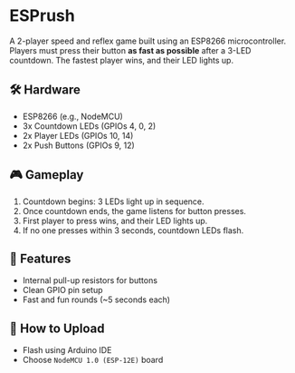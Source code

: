 # ESPrush
A 2-player speed and reflex game built using an ESP8266 microcontroller. Players must press their button **as fast as possible** after a 3-LED countdown. The fastest player wins, and their LED lights up.

## 🛠️ Hardware
- ESP8266 (e.g., NodeMCU)
- 3x Countdown LEDs (GPIOs 4, 0, 2)
- 2x Player LEDs (GPIOs 10, 14)
- 2x Push Buttons (GPIOs 9, 12)

## 🎮 Gameplay
1. Countdown begins: 3 LEDs light up in sequence.
2. Once countdown ends, the game listens for button presses.
3. First player to press wins, and their LED lights up.
4. If no one presses within 3 seconds, countdown LEDs flash.

## 🔁 Features
- Internal pull-up resistors for buttons
- Clean GPIO pin setup
- Fast and fun rounds (~5 seconds each)

## 🔧 How to Upload
- Flash using Arduino IDE
- Choose `NodeMCU 1.0 (ESP-12E)` board

